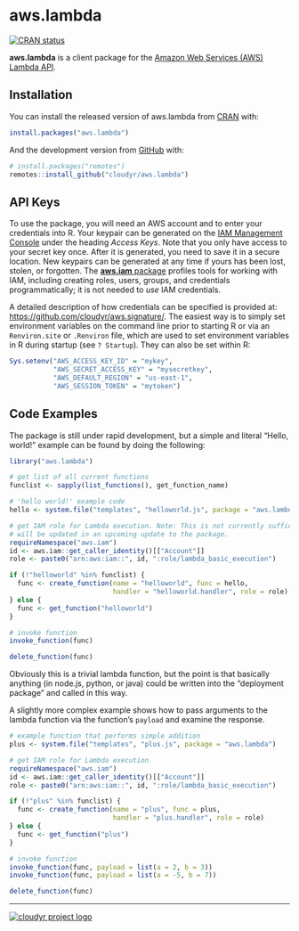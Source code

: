
<!-- README.md is generated from README.Rmd. Please edit that file -->

# aws.lambda

<!-- badges: start -->

[![CRAN
status](https://www.r-pkg.org/badges/version/aws.lambda)](https://CRAN.R-project.org/package=aws.lambda)
<!-- badges: end -->

**aws.lambda** is a client package for the [Amazon Web Services (AWS)
Lambda API](https://aws.amazon.com/lambda/).

## Installation

You can install the released version of aws.lambda from
[CRAN](https://CRAN.R-project.org) with:

``` r
install.packages("aws.lambda")
```

And the development version from [GitHub](https://github.com/) with:

``` r
# install.packages("remotes")
remotes::install_github("cloudyr/aws.lambda")
```

## API Keys

To use the package, you will need an AWS account and to enter your
credentials into R. Your keypair can be generated on the [IAM Management
Console](https://aws.amazon.com/) under the heading *Access Keys*. Note
that you only have access to your secret key once. After it is
generated, you need to save it in a secure location. New keypairs can be
generated at any time if yours has been lost, stolen, or forgotten. The
[**aws.iam** package](https://github.com/cloudyr/aws.iam) profiles tools
for working with IAM, including creating roles, users, groups, and
credentials programmatically; it is not needed to *use* IAM credentials.

A detailed description of how credentials can be specified is provided
at: <https://github.com/cloudyr/aws.signature/>. The easiest way is to
simply set environment variables on the command line prior to starting R
or via an `Renviron.site` or `.Renviron` file, which are used to set
environment variables in R during startup (see `? Startup`). They can
also be set within R:

``` r
Sys.setenv("AWS_ACCESS_KEY_ID" = "mykey",
           "AWS_SECRET_ACCESS_KEY" = "mysecretkey",
           "AWS_DEFAULT_REGION" = "us-east-1",
           "AWS_SESSION_TOKEN" = "mytoken")
```

## Code Examples

The package is still under rapid development, but a simple and literal
“Hello, world\!” example can be found by doing the following:

``` r
library("aws.lambda")

# get list of all current functions
funclist <- sapply(list_functions(), get_function_name)

# 'hello world!' example code
hello <- system.file("templates", "helloworld.js", package = "aws.lambda")

# get IAM role for Lambda execution. Note: This is not currently sufficient, and
# will be updated in an upcoming update to the package.
requireNamespace("aws.iam")
id <- aws.iam::get_caller_identity()[["Account"]]
role <- paste0("arn:aws:iam::", id, ":role/lambda_basic_execution")

if (!"helloworld" %in% funclist) {
  func <- create_function(name = "helloworld", func = hello, 
                          handler = "helloworld.handler", role = role)
} else {
  func <- get_function("helloworld")
}

# invoke function
invoke_function(func)
```

``` r
delete_function(func)
```

Obviously this is a trivial lambda function, but the point is that
basically anything (in node.js, python, or java) could be written into
the “deployment package” and called in this way.

A slightly more complex example shows how to pass arguments to the
lambda function via the function’s `payload` and examine the response.

``` r
# example function that performs simple addition
plus <- system.file("templates", "plus.js", package = "aws.lambda")

# get IAM role for Lambda execution
requireNamespace("aws.iam")
id <- aws.iam::get_caller_identity()[["Account"]]
role <- paste0("arn:aws:iam::", id, ":role/lambda_basic_execution")

if (!"plus" %in% funclist) {
  func <- create_function(name = "plus", func = plus, 
                          handler = "plus.handler", role = role)
} else {
  func <- get_function("plus")
}

# invoke function
invoke_function(func, payload = list(a = 2, b = 3))
invoke_function(func, payload = list(a = -5, b = 7))
```

``` r
delete_function(func)
```

-----

[![cloudyr project
logo](http://i.imgur.com/JHS98Y7.png)](https://github.com/cloudyr)
